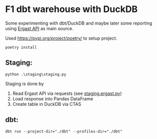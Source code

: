 # F1 dbt warehouse with DuckDB

Some experimenting with dbt/DuckDB and maybe later some reporting using
[Ergast API](http://ergast.com/mrd/) as main source.

Used https://pypi.org/project/poetry/ to setup project.
```
poetry install
```

## Staging:
```
python .\staging\staging.py
```

Staging is done by
1. Read Ergast API via requests (see [staging.ergast.py](staging/ergast.py))
2. Load response into Pandas DataFrame
3. Create table in DuckDB via CTAS

## dbt:
```
dbt run --project-dir="./dbt" --profiles-dir="./dbt"
```
